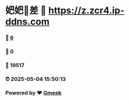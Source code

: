 # 妑妑🔭差 :link: https://z.zcr4.ip-ddns.com 
### :page_facing_up: [6](https://z.zcr4.ip-ddns.com/tag.html) 
### :speech_balloon: 0 
### :hibiscus: 19517 
### :alarm_clock: 2025-05-04 15:50:13 
### Powered by :heart: [Gmeek](https://github.com/Meekdai/Gmeek)
